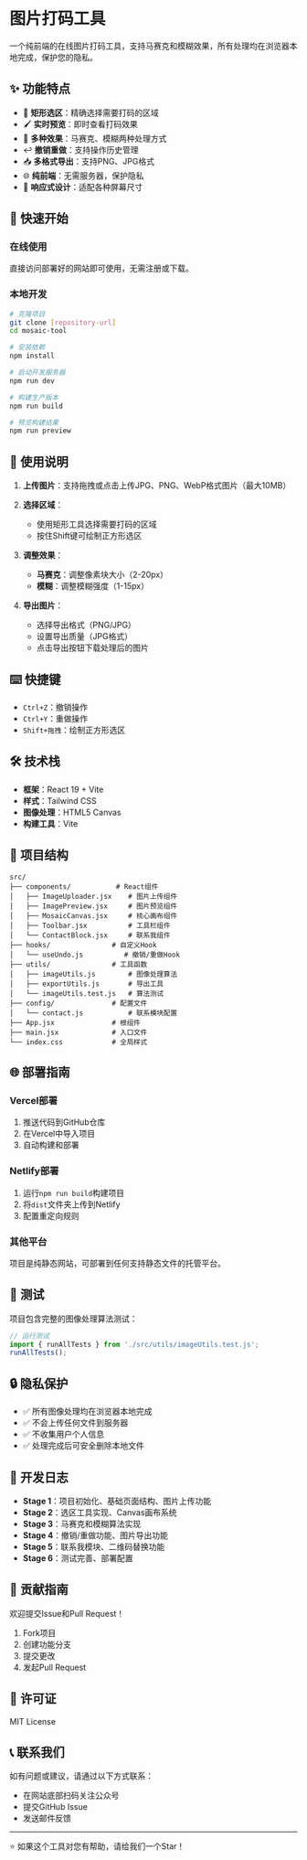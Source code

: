# 图片打码工具

一个纯前端的在线图片打码工具，支持马赛克和模糊效果，所有处理均在浏览器本地完成，保护您的隐私。

## ✨ 功能特点

- 🎯 **矩形选区**：精确选择需要打码的区域
- 🖌️ **实时预览**：即时查看打码效果
- 🔧 **多种效果**：马赛克、模糊两种处理方式
- ↩️ **撤销重做**：支持操作历史管理
- 📥 **多格式导出**：支持PNG、JPG格式
- 🌐 **纯前端**：无需服务器，保护隐私
- 📱 **响应式设计**：适配各种屏幕尺寸

## 🚀 快速开始

### 在线使用

直接访问部署好的网站即可使用，无需注册或下载。

### 本地开发

```bash
# 克隆项目
git clone [repository-url]
cd mosaic-tool

# 安装依赖
npm install

# 启动开发服务器
npm run dev

# 构建生产版本
npm run build

# 预览构建结果
npm run preview
```

## 📖 使用说明

1. **上传图片**：支持拖拽或点击上传JPG、PNG、WebP格式图片（最大10MB）

2. **选择区域**：
   - 使用矩形工具选择需要打码的区域
   - 按住Shift键可绘制正方形选区

3. **调整效果**：
   - **马赛克**：调整像素块大小（2-20px）
   - **模糊**：调整模糊强度（1-15px）

4. **导出图片**：
   - 选择导出格式（PNG/JPG）
   - 设置导出质量（JPG格式）
   - 点击导出按钮下载处理后的图片

## ⌨️ 快捷键

- `Ctrl+Z`：撤销操作
- `Ctrl+Y`：重做操作
- `Shift+拖拽`：绘制正方形选区

## 🛠️ 技术栈

- **框架**：React 19 + Vite
- **样式**：Tailwind CSS
- **图像处理**：HTML5 Canvas
- **构建工具**：Vite

## 📁 项目结构

```
src/
├── components/           # React组件
│   ├── ImageUploader.jsx    # 图片上传组件
│   ├── ImagePreview.jsx     # 图片预览组件
│   ├── MosaicCanvas.jsx     # 核心画布组件
│   ├── Toolbar.jsx          # 工具栏组件
│   └── ContactBlock.jsx     # 联系我组件
├── hooks/               # 自定义Hook
│   └── useUndo.js          # 撤销/重做Hook
├── utils/               # 工具函数
│   ├── imageUtils.js        # 图像处理算法
│   ├── exportUtils.js       # 导出工具
│   └── imageUtils.test.js   # 算法测试
├── config/              # 配置文件
│   └── contact.js           # 联系模块配置
├── App.jsx              # 根组件
├── main.jsx             # 入口文件
└── index.css            # 全局样式
```


## 🌐 部署指南

### Vercel部署

1. 推送代码到GitHub仓库
2. 在Vercel中导入项目
3. 自动构建和部署

### Netlify部署

1. 运行`npm run build`构建项目
2. 将`dist`文件夹上传到Netlify
3. 配置重定向规则

### 其他平台

项目是纯静态网站，可部署到任何支持静态文件的托管平台。

## 🧪 测试

项目包含完整的图像处理算法测试：

```javascript
// 运行测试
import { runAllTests } from './src/utils/imageUtils.test.js';
runAllTests();
```

## 🔒 隐私保护

- ✅ 所有图像处理均在浏览器本地完成
- ✅ 不会上传任何文件到服务器
- ✅ 不收集用户个人信息
- ✅ 处理完成后可安全删除本地文件

## 📝 开发日志

- **Stage 1**：项目初始化、基础页面结构、图片上传功能
- **Stage 2**：选区工具实现、Canvas画布系统
- **Stage 3**：马赛克和模糊算法实现
- **Stage 4**：撤销/重做功能、图片导出功能
- **Stage 5**：联系我模块、二维码替换功能
- **Stage 6**：测试完善、部署配置

## 🤝 贡献指南

欢迎提交Issue和Pull Request！

1. Fork项目
2. 创建功能分支
3. 提交更改
4. 发起Pull Request

## 📄 许可证

MIT License

## 📞 联系我们

如有问题或建议，请通过以下方式联系：

- 在网站底部扫码关注公众号
- 提交GitHub Issue
- 发送邮件反馈

---

⭐ 如果这个工具对您有帮助，请给我们一个Star！
